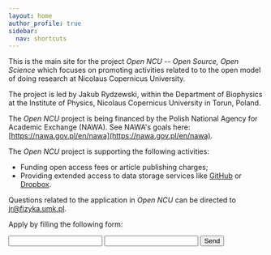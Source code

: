 ```yaml
---
layout: home
author_profile: true
sidebar:
  nav: shortcuts
---
```

This is the main site for the project *Open NCU -- Open Source, Open Science*
which focuses on promoting activities related to to the open model of doing 
research at Nicolaus Copernicus University.

The project is led by Jakub Rydzewski, within the Department of Biophysics 
at the Institute of Physics, Nicolaus Copernicus University in Torun, Poland.

The *Open NCU* project is being financed by the Polish National Agency for
Academic Exchange (NAWA). See NAWA's goals here: 
[https://nawa.gov.pl/en/nawa](https://nawa.gov.pl/en/nawa).

The *Open NCU* project is supporting the following activities:
* Funding open access fees or article publishing charges;
* Providing extended access to data storage services like 
  [GitHub](https://github.com) or [Dropbox](https://dropbox.com).

Questions related to the application in *Open NCU* can be directed to 
<jr@fizyka.umk.pl>. 

Apply by filling the following form:

<form action="https://formspree.io/xyygvnbv" method="POST">
  <input type="text" name="name">
  <input type="email" name="_replyto">
  <input type="submit" value="Send">
</form>
